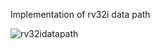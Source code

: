 Implementation of rv32i data path

![rv32idatapath](https://user-images.githubusercontent.com/65819534/82765252-0a0d4400-9de3-11ea-9a30-43b66f59a3cd.png)
